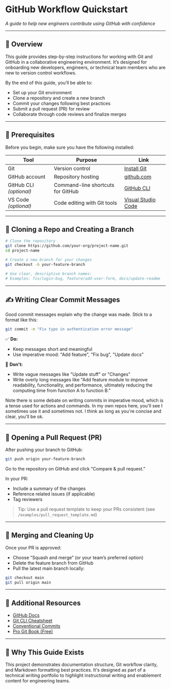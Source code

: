 # GitHub Workflow Quickstart  
*A guide to help new engineers contribute using GitHub with confidence*

---

## 📖 Overview

This guide provides step-by-step instructions for working with Git and GitHub in a collaborative engineering environment. It’s designed for onboarding new developers, engineers, or technical team members who are new to version control workflows.

By the end of this guide, you’ll be able to:
- Set up your Git environment
- Clone a repository and create a new branch
- Commit your changes following best practices
- Submit a pull request (PR) for review
- Collaborate through code reviews and finalize merges

---

## 🧰 Prerequisites

Before you begin, make sure you have the following installed:

| Tool            | Purpose                          | Link                             |
|-----------------|----------------------------------|----------------------------------|
| Git             | Version control                  | [Install Git](https://git-scm.com/) |
| GitHub account  | Repository hosting               | [github.com](https://github.com) |
| GitHub CLI *(optional)* | Command-line shortcuts for GitHub | [GitHub CLI](https://cli.github.com/) |
| VS Code *(optional)*    | Code editing with Git tools      | [Visual Studio Code](https://code.visualstudio.com/) |

---

## 🌱 Cloning a Repo and Creating a Branch

```bash
# Clone the repository
git clone https://github.com/your-org/project-name.git
cd project-name

# Create a new branch for your changes
git checkout -b your-feature-branch

# Use clear, descriptive branch names:
# Examples: fix/login-bug, feature/add-user-form, docs/update-readme
```

---
## ✍️ Writing Clear Commit Messages

Good commit messages explain why the change was made. Stick to a format like this:

```bash
git commit -m "Fix typo in authentication error message"
```
✅ __Do:__
- Keep messages short and meaningful
- Use imperative mood: "Add feature", "Fix bug", "Update docs"

🚫 __Don't:__
- Write vague messages like "Update stuff" or "Changes"
- Write overly long messages like "Add feature module to improve readability, functionality, and performance, ultimately reducing the computing time from function A to function B."

Note there is some debate on writing commits in imperative mood, which is a tense used for actions and commands. In my own repos here, you'll see I sometimes use it and sometimes not. I think as long as you're concise and clear, you'll be ok.

---
## 🔁 Opening a Pull Request (PR)

After pushing your branch to GitHub:

```bash
git push origin your-feature-branch
```
Go to the repository on GitHub and click “Compare & pull request.”

In your PR:
- Include a summary of the changes
- Reference related issues (if applicable)
- Tag reviewers

>Tip: Use a pull request template to keep your PRs consistent (see `/examples/pull_request_template.md`)

---
## 🔀 Merging and Cleaning Up

Once your PR is approved:
- Choose “Squash and merge” (or your team’s preferred option)
- Delete the feature branch from GitHub
- Pull the latest main branch locally:

```bash
git checkout main
git pull origin main
```
---
## 📝 Additional Resources
- [GitHub Docs](https://docs.github.com/en)
- [Git CLI Cheatsheet](https://education.github.com/git-cheat-sheet-education.pdf)
- [Conventional Commits](https://www.conventionalcommits.org/)
- [Pro Git Book (Free)](https://git-scm.com/book/en/v2)

---
## 🧠 Why This Guide Exists

This project demonstrates documentation structure, Git workflow clarity, and Markdown formatting best practices. It's designed as part of a technical writing portfolio to highlight instructional writing and enablement content for engineering teams.